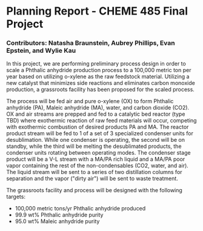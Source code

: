 # Planning Report - CHEME 485 Final Project
### Contributors: Natasha Braunstein, Aubrey Phillips, Evan Epstein, and Wylie Kau

In this project, we are performing preliminary process design in order to scale a Phthalic anhydride production process to a 100,000 metric ton per year based on utilizing o-xylene as the raw feedstock material. Utilizing a new catalyst that minimizes side reactions and eliminates carbon monoxide production, a grassroots facility has been proposed for the scaled process.

The process will be fed air and pure o-xylene (OX) to form Phthalic anhydride (PA), Maleic anhydride (MA), water, and carbon dioxide (CO2). OX and air streams are prepped and fed to a catalytic bed reactor (type TBD) where exothermic reaction of raw feed materials will occur, competing with exothermic combustion of desired products PA and MA. The reactor product stream will be fed to 1 of a set of 3 specialized condenser units for desublimation. While one condenser is operating, the second will be on standby, while the third will be melting the desublimated products, the condenser units rotating between operating modes. The condenser stage product will be a V-L stream with a MA/PA rich liquid and a MA/PA poor vapor containing the rest of the non-condensables (CO2, water, and air). The liquid stream will be sent to a series of two distillation columns for separation and the vapor ("dirty air") will be sent to waste treatment.

The grassroots facility and process will be designed with the following targets:<br>
- 100,000 metric tons/yr Phthalic anhydride produced
- 99.9 wt% Phthalic anhydride purity
- 95.0 wt% Maleic anhydride purity
